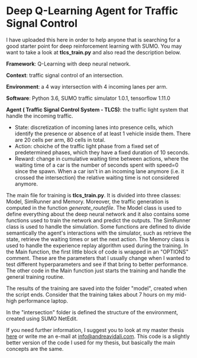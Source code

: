 # Deep Q-Learning Agent for Traffic Signal Control

I have uploaded this here in order to help anyone that is searching for a good starter point for deep reinforcement learning with SUMO. You may want to take a look at **tlcs_train.py** and also read the description below.

**Framework**: Q-Learning with deep neural network.

**Context**: traffic signal control of an intersection.

**Environment**: a 4 way intersection with 4 incoming lanes per arm.

**Software**: Python 3.6, SUMO traffic simulator 1.0.1, tensorflow 1.11.0

**Agent ( Traffic Signal Control System - TLCS)**: the traffic light system that handle the incoming traffic.
- State: discretization of incoming lanes into presence cells, which identify the presence or absence of at least 1 vehicle inside them. There are 20 cells per arm, 80 cells in total.
- Action: choiche of the traffic light phase from a fixed set of predetermined phases, which they have a fixed duration of 10 seconds.
- Reward: change in cumulative waiting time between actions, where the waiting time of a car is the number of seconds spent with speed=0 since the spawn. When a car isn't in an incoming lane anymore (i.e. it crossed the intersection) the relative waiting time is not considered anymore.

The main file for training is **tlcs_train.py**. It is divided into three classes: Model, SimRunner and Memory. Moreover, the traffic generation is computed in the function _generate_routefile_.
The Model class is used to define everything about the deep neural network and it also contains some functions used to train the network and predict the outputs.
The SimRunner class is used to handle the simulation. Some functions are defined to divide semantically the agent's interactions with the simulator, such as retrieve the state, retrieve the waiting times or set the next action.
The Memory class is used to handle the experience replay algorithm used during the training.
In the Main function, the first little block of code is wrapped in an "OPTIONS" comment. These are the parameters that I usually change when I wanted to test different hyperparameters and see if that bring to better performance. The other code in the Main function just starts the training and handle the general training routine.

The results of the training are saved into the folder "model", created when the script ends. Consider that the training takes about 7 hours on my mid-high performance laptop.

In the "intersection" folder is defined the structure of the environment, created using SUMO NetEdit.

If you need further information, I suggest you to look at my master thesis [here](https://www.dropbox.com/s/aqhdp0q6qhpx8q9/780747_Vidali_tesi.pdf?dl=0) or write me an e-mail at info@andreavidali.com. This code is a slightly better version of the code I used for my thesis, but basically the main concepts are the same.
